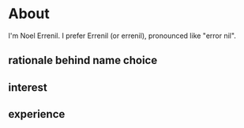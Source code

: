 # About

I'm Noel Errenil. I prefer Errenil (or errenil), pronounced like "error nil".

## rationale behind name choice

## interest

## experience

